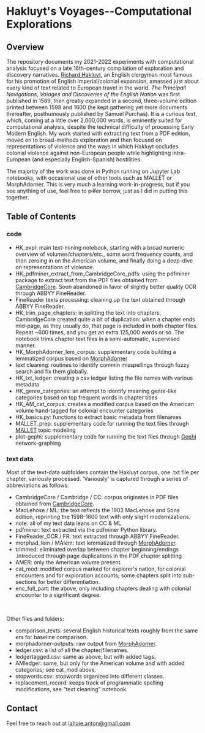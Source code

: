 # Hakluyt's Voyages--Computational Explorations

## Overview

The repository documents my 2021-2022 experiments with computational analysis focused on a late 16th-century compilation of exploration and discovery narratives. [Richard Hakluyt](https://en.wikipedia.org/wiki/Richard_Hakluyt), an English clergyman most famous for his promotion of English imperial/colonial expansion, amassed just about every kind of text related to European travel in the world. *The Principall Navigations, Voiages and Discoveries of the English Nation* was first published in 1589, then greatly expanded in a second, three-volume edition printed between 1598 and 1600 (he kept gathering yet more documents thereafter, posthumously published by Samuel Purchas). It is a curious text, which, coming at a little over 2,000,000 words, is eminently suited for computational analysis, despite the technical difficulty of processing Early Modern English. My work started with extracting text from a PDF edition, moved on to broad-methods exploration and then focused on representations of violence and the ways in which Hakluyt occludes colonial violence against non-European people while highlighting intra-European (and especially English-Spanish) hostilities.

The majority of the work was done in Python running on Jupyter Lab notebooks, with occasional use of other tools such as MALLET or MorphAdorner. This is very much a learning work-in-progress, but if you see anything of use, feel free to ~~pilfer~~ borrow, just as I did in putting this together. 

## Table of Contents
### code
- HK_expl: main text-mining notebook, starting with a broad numeric overview of volumes/chapters/etc., some word frequency counts, and then zeroing in on the American volume, and finally doing a deep-dive on representations of violence.
- HK_pdfminer_extract_from_CambridgeCore_pdfs: using the pdfminer package to extract text from the PDF files obtained from [CambridgeCore](https://www.cambridge.org/core/search?q=%22The+Principal+Navigations+Voyages+Traffiques+and+Discoveries+of+the+English+Nation%22&_csrf=ClRQrSp5-1YX3NsOYk38Ttaf8Q1oq0_c_5Xw). Soon abandoned in favor of slightly better quality OCR through ABBYY FineReader.
- FineReader texts processing: cleaning up the text obtained through ABBYY FineReader.
- HK_trim_page_chapters: in splitting the text into chapters, CambridgeCore created quite a bit of duplication: when a chapter ends mid-page, as they usually do, that page is included in both chapter files. Repeat ~600 times, and you get an extra 125,000 words or so. The notebook trims chapter text files in a semi-automatic, supervised manner.
- HK_MorphAdorner_lem_corpus: supplementary code building a lemmatized corpus based on [MorphAdorner](http://morphadorner.northwestern.edu/morphadorner/)
- text cleaning: routines to identify commin misspellings through fuzzy search and fix them globally.
- HK_txt_ledger: creating a csv ledger listing the file names with various metadata
- HK_genre_categories: an attempt to identify meaning genre-like categories based on top frequent words in chapter titles
- HK_AM_cat_corpus: creates a modified corpus based on the American volume hand-tagged for colonial encounter categories
- HK_basics.py: functions to extract basic metadata from filenames
- MALLET_prep: supplementary code for running the text files through [MALLET](https://mimno.github.io/Mallet/index) topic modeling
- plot-gephi: supplementary code for running the text files through [Gephi](https://gephi.org/) network-graphing 

### text data
Most of the text-data subfolders contain the Hakluyt corpus, one .txt file per chapter, variously processed. 'Variously' is captured through a series of abbreviations as follows:
- CambridgeCore / Cambridge / CC: corpus originates in PDF files obtained from [CambridgeCore](https://www.cambridge.org/core/search?q=%22The+Principal+Navigations+Voyages+Traffiques+and+Discoveries+of+the+English+Nation%22&_csrf=ClRQrSp5-1YX3NsOYk38Ttaf8Q1oq0_c_5Xw).
- MacLehose / ML: the text reflects the 1903 MacLehose and Sons edition, reprinting the 1598-1600 text with only slight modernizations.
- note: all of my text data leans on CC & ML.
- pdfminer: text extracted via the pdfminer Python library.
- FineReader_OCR / FR: text extracted through ABBYY FineReader.
- morphad_lem / MAlem: text lemmatized through [MorphAdorner](http://morphadorner.northwestern.edu/morphadorner/).
- trimmed: eliminated overlap between chapter beginning/endings .introduced through page duplications in the PDF chapter splitting
- AMER: only the American volume present.
- cat_mod: modified corpus marked for explorer's nation, for colonial encounters and for exploration accounts; some chapters split into sub-sections for better differentiation.
- enc_full_part: the above, only including chapters dealing with colonial encounter to a significant degree.
<br>

Other files and folders:
- comparison_texts: several English historical texts roughly from the same era for baseline comparison.
- morphadorner-outputs: raw output from [MorphAdorner](http://morphadorner.northwestern.edu/morphadorner/).
- ledger.csv: a list of all the chapter/filenames.
- ledgertagged.csv: same as above, but with added tags.
- AMledger: same, but only for the American volume and with added categories; see cat_mod above.
- stopwords.csv: stopwords organized into different classes.
- replacement_record: keeps track of programmatic spelling modifications, see "text cleaning" notebook.


## Contact

Feel free to reach out at lahaie.anton@gmail.com